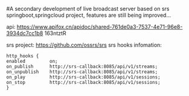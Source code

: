 
#A secondary development of live broadcast server based on srs
springboot,springcloud project, features are still being improved...

api: https://www.apifox.cn/apidoc/shared-761de0a3-7537-4e71-96e8-3934dc7cc1b8    163ntztR

srs project: https://github.com/ossrs/srs
srs hooks infomation:
```
http_hooks {
enabled         on;
on_publish      http://srs-callback:8085/api/v1/streams;
on_unpublish    http://srs-callback:8085/api/v1/streams;
on_play         http://srs-callback:8085/api/v1/sessions;
on_stop         http://srs-callback:8085/api/v1/sessions;
}
```

